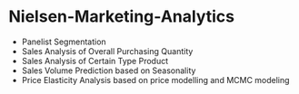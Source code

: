 # Nielsen-Marketing-Analytics

* Panelist Segmentation
* Sales Analysis of Overall Purchasing Quantity
* Sales Analysis of Certain Type Product
* Sales Volume Prediction based on Seasonality
* Price Elasticity Analysis based on price modelling and MCMC modeling
